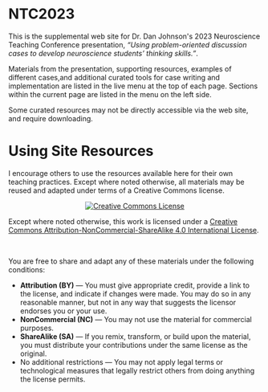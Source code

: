 # NTC2023

This is the supplemental web site for Dr. Dan Johnson's 2023 Neuroscience Teaching Conference presentation, _“Using problem-oriented discussion cases to develop neuroscience students’ thinking skills.”_.

Materials from the presentation, supporting resources, examples of different cases,and additional curated tools for case writing and implementation are listed in the live menu at the top of each page. Sections within the current page are listed in the menu on the left side. 

Some curated resources may not be directly accessible via the web site, and require downloading.
<br>

# Using Site Resources

I encourage others to use the resources available here for their own teaching practices. Except where noted otherwise, all materials may be reused and adapted under terms of a Creative Commons license.

<p><center><a rel="license" href="http://creativecommons.org/licenses/by-nc-sa/4.0/"><img alt="Creative Commons License" style="border-width:0" src="https://i.creativecommons.org/l/by-nc-sa/4.0/88x31.png" /></a></center></p><p>Except where noted otherwise, this work is licensed under a <a rel="license" href="http://creativecommons.org/licenses/by-nc-sa/4.0/">Creative Commons Attribution-NonCommercial-ShareAlike 4.0 International License</a>.</p>
<br>

You are free to share and adapt any of these materials under the following conditions:

* __Attribution (BY)__ — You must give appropriate credit, provide a link to the license, and indicate if changes were made. You may do so in any reasonable manner, but not in any way that suggests the licensor endorses you or your use.
* __NonCommercial (NC)__ — You may not use the material for commercial purposes.
* __ShareAlike (SA)__ — If you remix, transform, or build upon the material, you must distribute your contributions under the same license as the original.
* No additional restrictions — You may not apply legal terms or technological measures that legally restrict others from doing anything the license permits.
